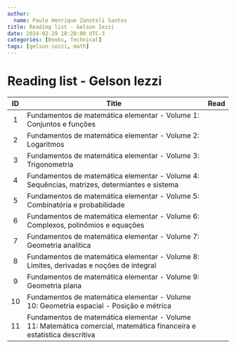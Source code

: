 ```yaml
---
author:
  name: Paulo Henrique Zanoteli Santos
title: Reading list - Gelson Iezzi
date: 2024-02-29 18:20:00 UTC-3
categories: [Books, Technical]
tags: [gelson-iezzi, math]
---
```


# Reading list - Gelson Iezzi

| ID  | Title                                                                                                                 | Read |
|:---:| --------------------------------------------------------------------------------------------------------------------- |:----:|
| 1   | Fundamentos de matemática elementar - Volume 1: Conjuntos e funções                                                   |      |
| 2   | Fundamentos de matemática elementar - Volume 2: Logaritmos                                                            |      |
| 3   | Fundamentos de matemática elementar - Volume 3: Trigonometria                                                         |      |
| 4   | Fundamentos de matemática elementar - Volume 4: Sequências, matrizes, determiantes e sistema                          |      |
| 5   | Fundamentos de matemática elementar - Volume 5: Combinatória e probabilidade                                          |      |
| 6   | Fundamentos de matemática elementar - Volume 6: Complexos, polinômios e equações                                      |      |
| 7   | Fundamentos de matemática elementar - Volume 7: Geometria analítica                                                   |      |
| 8   | Fundamentos de matemática elementar - Volume 8: Limites, derivadas e noções de integral                               |      |
| 9   | Fundamentos de matemática elementar - Volume 9: Geometria plana                                                       |      |
| 10  | Fundamentos de matemática elementar - Volume 10: Geometria espacial - Posição e métrica                               |      |
| 11  | Fundamentos de matemática elementar - Volume 11: Matemática comercial, matemática financeira e estatística descritiva |      |

